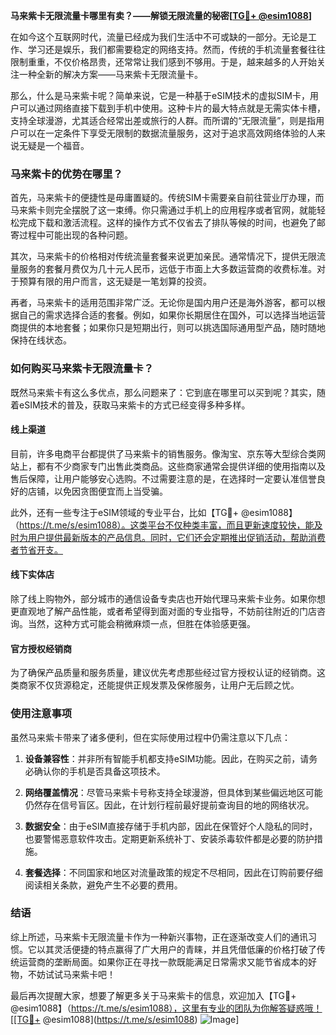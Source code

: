 **马来紫卡无限流量卡哪里有卖？——解锁无限流量的秘密[[TG💪+ @esim1088](https://t.me/s/esim1088)]**

在如今这个互联网时代，流量已经成为我们生活中不可或缺的一部分。无论是工作、学习还是娱乐，我们都需要稳定的网络支持。然而，传统的手机流量套餐往往限制重重，不仅价格昂贵，还常常让我们感到不够用。于是，越来越多的人开始关注一种全新的解决方案——马来紫卡无限流量卡。

那么，什么是马来紫卡呢？简单来说，它是一种基于eSIM技术的虚拟SIM卡，用户可以通过网络直接下载到手机中使用。这种卡片的最大特点就是无需实体卡槽，支持全球漫游，尤其适合经常出差或旅行的人群。而所谓的“无限流量”，则是指用户可以在一定条件下享受无限制的数据流量服务，这对于追求高效网络体验的人来说无疑是一个福音。

### **马来紫卡的优势在哪里？**

首先，马来紫卡的便捷性是毋庸置疑的。传统SIM卡需要亲自前往营业厅办理，而马来紫卡则完全摆脱了这一束缚。你只需通过手机上的应用程序或者官网，就能轻松完成下载和激活流程。这样的操作方式不仅省去了排队等候的时间，也避免了邮寄过程中可能出现的各种问题。

其次，马来紫卡的价格相对传统流量套餐来说更加亲民。通常情况下，提供无限流量服务的套餐月费仅为几十元人民币，远低于市面上大多数运营商的收费标准。对于预算有限的用户而言，这无疑是一笔划算的投资。

再者，马来紫卡的适用范围非常广泛。无论你是国内用户还是海外游客，都可以根据自己的需求选择合适的套餐。例如，如果你长期居住在国外，可以选择当地运营商提供的本地套餐；如果你只是短期出行，则可以挑选国际通用型产品，随时随地保持在线状态。

### **如何购买马来紫卡无限流量卡？**

既然马来紫卡有这么多优点，那么问题来了：它到底在哪里可以买到呢？其实，随着eSIM技术的普及，获取马来紫卡的方式已经变得多种多样。

#### **线上渠道**
目前，许多电商平台都提供了马来紫卡的销售服务。像淘宝、京东等大型综合类网站上，都有不少商家专门出售此类商品。这些商家通常会提供详细的使用指南以及售后保障，让用户能够安心选购。不过需要注意的是，在选择时一定要认准信誉良好的店铺，以免因贪图便宜而上当受骗。

此外，还有一些专注于eSIM领域的专业平台，比如【TG💪+ @esim1088】（https://t.me/s/esim1088）。这类平台不仅种类丰富，而且更新速度较快，能及时为用户提供最新版本的产品信息。同时，它们还会定期推出促销活动，帮助消费者节省开支。

#### **线下实体店**
除了线上购物外，部分城市的通信设备专卖店也开始代理马来紫卡业务。如果你想更直观地了解产品性能，或者希望得到面对面的专业指导，不妨前往附近的门店咨询。当然，这种方式可能会稍微麻烦一点，但胜在体验感更强。

#### **官方授权经销商**
为了确保产品质量和服务质量，建议优先考虑那些经过官方授权认证的经销商。这类商家不仅货源稳定，还能提供正规发票及保修服务，让用户无后顾之忧。

### **使用注意事项**

虽然马来紫卡带来了诸多便利，但在实际使用过程中仍需注意以下几点：

1. **设备兼容性**：并非所有智能手机都支持eSIM功能。因此，在购买之前，请务必确认你的手机是否具备这项技术。
   
2. **网络覆盖情况**：尽管马来紫卡号称支持全球漫游，但具体到某些偏远地区可能仍然存在信号盲区。因此，在计划行程前最好提前查询目的地的网络状况。

3. **数据安全**：由于eSIM直接存储于手机内部，因此在保管好个人隐私的同时，也要警惕恶意软件攻击。定期更新系统补丁、安装杀毒软件都是必要的防护措施。

4. **套餐选择**：不同国家和地区对流量政策的规定不尽相同，因此在订购前要仔细阅读相关条款，避免产生不必要的费用。

### **结语**

综上所述，马来紫卡无限流量卡作为一种新兴事物，正在逐渐改变人们的通讯习惯。它以其灵活便捷的特点赢得了广大用户的青睐，并且凭借低廉的价格打破了传统运营商的垄断局面。如果你正在寻找一款既能满足日常需求又能节省成本的好物，不妨试试马来紫卡吧！

最后再次提醒大家，想要了解更多关于马来紫卡的信息，欢迎加入【TG💪+ @esim1088】（https://t.me/s/esim1088），这里有专业的团队为你解答疑惑哦！[[TG💪+ @esim1088](https://t.me/s/esim1088) ![Image](https://i.postimg.cc/4NQfJmqS/Snipaste-2025-05-13-00-14-12.png)]